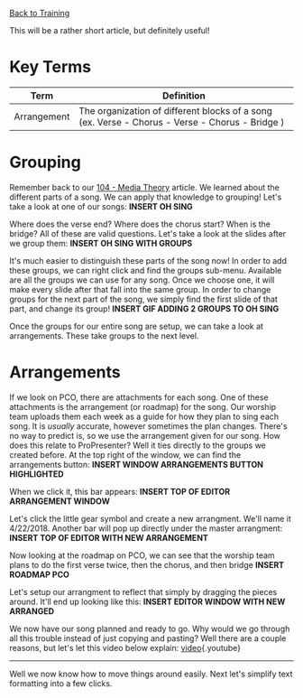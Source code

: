 <!-- TITLE: 203 - Grouping -->
<!-- SUBTITLE: Let's look at some groups (they aren't just pretty colors) -->

[Back to Training](/media/training-pages)

This will be a rather short article, but definitely useful!
# Key Terms
| Term | Definition |
| --- | --- |
| Arrangement | The organization of different blocks of a song (ex. Verse - Chorus - Verse - Chorus - Bridge ) |
# Grouping
Remember back to our [104 - Media Theory](/media/training-pages/104) article. We learned about the different parts of a song. We can apply that knowledge to grouping! Let's take a look at one of our songs:
**INSERT OH SING**

Where does the verse end? Where does the chorus start? When is the bridge? All of these are valid questions. Let's take a look at the slides after we group them:
**INSERT OH SING WITH GROUPS**

It's much easier to distinguish these parts of the song now! In order to add these groups, we can right click and find the groups sub-menu. Available are all the groups we can use for any song. Once we choose one, it will make every slide after that fall into the same group. In order to change groups for the next part of the song, we simply find the first slide of that part, and change its group!
**INSERT GIF ADDING 2 GROUPS TO OH SING**

Once the groups for our entire song are setup, we can take a look at arrangements. These take groups to the next level.
# Arrangements
If we look on PCO, there are attachments for each song. One of these attachments is the arrangement (or roadmap) for the song. Our worship team uploads them each week as a guide for how they plan to sing each song. It is _usually_ accurate, however sometimes the plan changes. There's no way to predict is, so we use the arrangement given for our song. How does this relate to ProPresenter? Well it ties directly to the groups we created before. At the top right of the window, we can find the arrangements button:
**INSERT WINDOW ARRANGEMENTS BUTTON HIGHLIGHTED**

When we click it, this bar appears:
**INSERT TOP OF EDITOR ARRANGEMENT WINDOW**

Let's click the little gear symbol and create a new arrangment. We'll name it 4/22/2018. Another bar will pop up directly under the master arrangment:
**INSERT TOP OF EDITOR WITH NEW ARRANGEMENT**

Now looking at the roadmap on PCO, we can see that the worship team plans to do the first verse twice, then the chorus, and then bridge
**INSERT ROADMAP PCO**

Let's setup our arrangment to reflect that simply by dragging the pieces around. It'll end up looking like this:
**INSERT EDITOR WINDOW WITH NEW ARRANGED**

We now have our song planned and ready to go. Why would we go through all this trouble instead of just copying and pasting? Well there are a couple reasons, but let's let this video below explain:
[video](https://www.youtube.com/watch?v=jL9G_MD1Vb4){.youtube}

---

Well we now know how to move things around easily. Next let's simplify text formatting into a few clicks.
